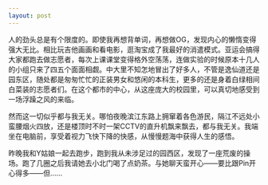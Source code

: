 ```yaml
---
layout: post
---
```

人的劲头总是有个限度的。即使我再想背单词，再想做OG，发现内心的懒惰变得强大无比。相比玩吉他画画和看电影，逛淘宝成了我最好的消遣模式。亚运会搞得大家都跑去做志愿者，每次上课课堂变得格外空荡荡，连做实验的时候原本十几人的小组只来了四五个面面相觑。中大里不知怎地冒出了好多人，不管是逸仙道还是园东区，随处都是匆匆忙忙的正装男女和悠闲的本科生，更多的还是身着白绿相间白菜装的志愿者们。在这个都市的中心，从这座庞大的校园里，可以真切地感受到一场浮躁之风的来临。

然而这一切似乎都与我无关。哪怕夜晚滨江东路上拥窜着各色游民，隔江不远处小蛮腰烟火四放，还是楼顶时不时一架CCTV的直升机飘来飘去，都与我无关。我端坐在电脑前，享受着视力飞快下降的快感，从慢慢题海中获得人生的感悟。

昨晚我和Y姑娘一起去跑步，跑到我从未涉足过的园西区，发现了一座荒废的操场。跑了几圈之后我请她去小北门喝了点奶茶。与她聊天蛮开心——要比跟Pin开心得多——但……